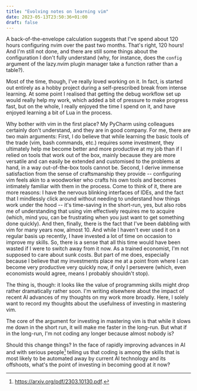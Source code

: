 ```yaml
---
title: "Evolving notes on learning vim"
date: 2023-05-13T23:50:36+01:00
draft: false
---
```


A back-of-the-envelope calculation suggests that I've spend about 120 hours configuring nvim over the past two months. That's right, 120 hours! And I'm still not done, and there are still some things about the configuration I don't fully understand (why, for instance, does the `config` argument of the lazy.nvim plugin manager take a function rather than a table?).

Most of the time, though, I've really loved working on it. In fact, is started out entirely as a hobby project during a self-prescribed break from intense learning. At some point I realised that getting the debug workflow set up would really help my work, which added a bit of pressure to make progress fast, but on the whole, I really enjoyed the time I spend on it, and have enjoyed learning a bit of Lua in the process.

Why bother with vim in the first place? My PyCharm using colleagues certainly don't understand, and they are in good company. For me, there are two main arguments: First, I do believe that while learning the basic tools of the trade (vim, bash commands, etc.) requires some investment, they ultimately help me become better and more productive at my job than if I relied on tools that work out of the box, mainly because they are more versatile and can easily be extended and customised to the problems at hand, in a way out-of-the-box tools cannot be. Second, I derive immense satisfaction from the sense of craftsmanship they provide -- configuring vim feels akin to a woodworker who crafts his own tools and becomes intimately familiar with them in the process. Come to think of it, there are more reasons: I have the nervous blinking interfaces of IDEs, and the fact that I mindlessly click around without needing to understand how things work under the hood -- it's time-saving in the short-run, yes, but also robs me of understanding that using vim effectively requires me to acquire (which, mind you, can be frustrating when you just want to get something done quickly). And then, finally, there is the fact that I've been dabbling with vim for many years now, almost 10. And while I haven't ever used it on a regular basis up recently, I have invested a lot of time on occasion to improve my skills. So, there is a sense that all this time would have been wasted if I were to switch away from it now. As a trained economist, I'm not supposed to care about sunk costs. But part of me does, especially because I believe that my investments place me at a point from where I can become very productive very quickly now, if only I persevere (which, even economists would agree, means I probably shouldn't stop).

The thing is, though: it looks like the value of programming skills might drop rather dramatically rather soon. I'm writing elsewhere about the impact of recent AI advances of my thoughts on my work more broadly. Here, I solely want to record my thoughts about the usefulness of investing in mastering vim.

The core of the argument for investing in mastering vim is that while it slows me down in the short run, it will make me faster in the long-run. But what if in the long-run, I'm not coding any longer because almost nobody is? 

Should this change things? In the face of rapidly improving advances in AI and with serious people[^eloundou2023gpt] telling us that coding is among the skills that is most likely to be automated away by current AI technology and its offshoots, what's the point of investing in becoming good at it now?


[^eloundou2023gpt]: https://arxiv.org/pdf/2303.10130.pdf. 

